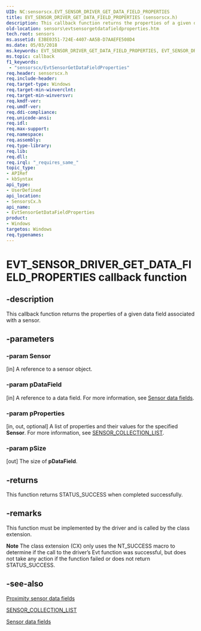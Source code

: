 ```yaml
---
UID: NC:sensorscx.EVT_SENSOR_DRIVER_GET_DATA_FIELD_PROPERTIES
title: EVT_SENSOR_DRIVER_GET_DATA_FIELD_PROPERTIES (sensorscx.h)
description: This callback function returns the properties of a given data field associated with a sensor.
old-location: sensors\evtsensorgetdatafieldproperties.htm
tech.root: sensors
ms.assetid: E3BE0351-724E-4407-AA5B-D7AAEFE508D4
ms.date: 05/03/2018
ms.keywords: EVT_SENSOR_DRIVER_GET_DATA_FIELD_PROPERTIES, EVT_SENSOR_DRIVER_GET_DATA_FIELD_PROPERTIES callback, EvtSensorGetDataFieldProperties, EvtSensorGetDataFieldProperties callback function [Sensor Devices], sensors.evtsensorgetdatafieldproperties, sensorscx/EvtSensorGetDataFieldProperties
ms.topic: callback
f1_keywords:
 - "sensorscx/EvtSensorGetDataFieldProperties"
req.header: sensorscx.h
req.include-header: 
req.target-type: Windows
req.target-min-winverclnt: 
req.target-min-winversvr: 
req.kmdf-ver: 
req.umdf-ver: 
req.ddi-compliance: 
req.unicode-ansi: 
req.idl: 
req.max-support: 
req.namespace: 
req.assembly: 
req.type-library: 
req.lib: 
req.dll: 
req.irql: "_requires_same_"
topic_type:
- APIRef
- kbSyntax
api_type:
- UserDefined
api_location:
- SensorsCx.h
api_name:
- EvtSensorGetDataFieldProperties
product:
- Windows
targetos: Windows
req.typenames: 
---
```


# EVT_SENSOR_DRIVER_GET_DATA_FIELD_PROPERTIES callback function


## -description


This callback function returns the properties of a given data field associated with a sensor.


## -parameters




### -param Sensor

[in] A reference to a sensor object.


### -param pDataField

[in] A reference to a data field. For more information, see <a href="https://docs.microsoft.com/windows-hardware/drivers/sensors/sensor-data-fields">Sensor data fields</a>.


### -param pProperties

[in, out, optional] A list of properties and their values for the specified <b>Sensor</b>. For more information, see <a href="https://docs.microsoft.com/windows-hardware/drivers/ddi/content/sensorsdef/ns-sensorsdef-sensor_collection_list">SENSOR_COLLECTION_LIST</a>.


### -param pSize

[out] The size of <b>pDataField</b>.


## -returns



This function returns STATUS_SUCCESS when completed successfully.




## -remarks



This function must be implemented by the driver and is called by the class extension.

<b>Note</b> The class extension (CX) only uses the NT_SUCCESS macro to determine if the call to the driver’s Evt function was successful, but does not take any action if the function failed or does not return STATUS_SUCCESS.




## -see-also




<a href="https://docs.microsoft.com/windows-hardware/drivers/sensors/proximity-sensor-data-fields">Proximity sensor data fields</a>



<a href="https://docs.microsoft.com/windows-hardware/drivers/ddi/content/sensorsdef/ns-sensorsdef-sensor_collection_list">SENSOR_COLLECTION_LIST</a>



<a href="https://docs.microsoft.com/windows-hardware/drivers/sensors/sensor-data-fields">Sensor data fields</a>
 

 

